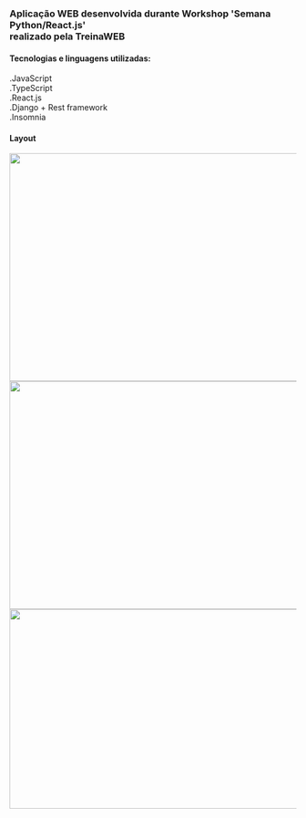 <h3>Aplicação WEB desenvolvida durante Workshop 'Semana Python/React.js'<br>realizado pela TreinaWEB</h3>

<h4>Tecnologias e linguagens utilizadas:</h4>
.JavaScript<br>
.TypeScript<br>
.React.js<br>
.Django + Rest framework<br>
.Insomnia<br>

<h4>Layout</h4>
<img src='https://user-images.githubusercontent.com/101815909/195158534-3f0b8410-c0a8-4a25-a9a4-402e430d868c.jpg' height=400px width=550px>
<img src='https://user-images.githubusercontent.com/101815909/195158554-f413a551-215c-4edf-90f5-344f867a3421.jpg' height=400px width=550px>
<img src='https://user-images.githubusercontent.com/101815909/195158555-117ea3cc-5a1a-4e48-8aed-9cddb9ddb83d.jpg' height=350px width=550px>

